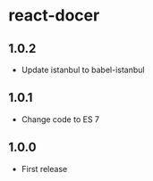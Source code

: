 # react-docer

## 1.0.2

* Update istanbul to babel-istanbul

## 1.0.1

* Change code to ES 7

## 1.0.0

* First release
